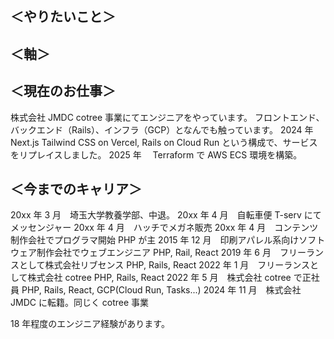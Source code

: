 ## ＜やりたいこと＞

## ＜軸＞

## ＜現在のお仕事＞

株式会社 JMDC cotree 事業にてエンジニアをやっています。
フロントエンド、バックエンド（Rails）、インフラ（GCP）となんでも触っています。
2024 年　 Next.js Tailwind CSS on Vercel, Rails on Cloud Run という構成で、サービスをリプレイスしました。
2025 年　 Terraform で AWS ECS 環境を構築。

## ＜今までのキャリア＞

20xx 年 3 月　埼玉大学教養学部、中退。
20xx 年 4 月　自転車便 T-serv にてメッセンジャー
20xx 年 4 月　ハッチでメガネ販売
20xx 年 4 月　コンテンツ制作会社でプログラマ開始 PHP が主
2015 年 12 月　印刷アパレル系向けソフトウェア制作会社でウェブエンジニア PHP, Rail, React
2019 年 6 月　フリーランスとして株式会社リブセンス PHP, Rails, React
2022 年 1 月　フリーランスとして株式会社 cotree PHP, Rails, React
2022 年 5 月　株式会社 cotree で正社員 PHP, Rails, React, GCP(Cloud Run, Tasks...)
2024 年 11 月　株式会社 JMDC に転籍。同じく cotree 事業

18 年程度のエンジニア経験があります。
